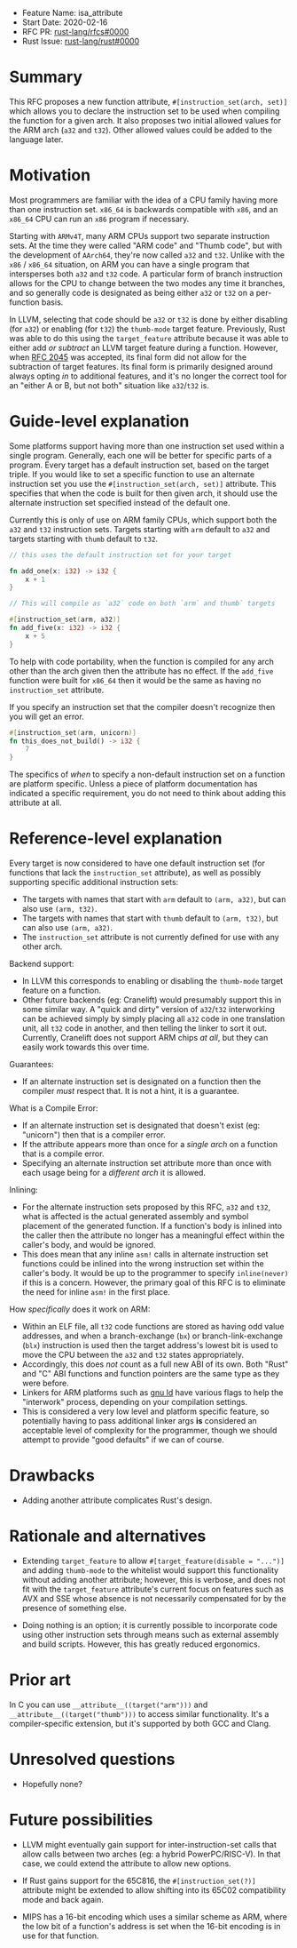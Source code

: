 - Feature Name: isa_attribute
- Start Date: 2020-02-16
- RFC PR: [rust-lang/rfcs#0000](https://github.com/rust-lang/rfcs/pull/0000)
- Rust Issue: [rust-lang/rust#0000](https://github.com/rust-lang/rust/issues/0000)

# Summary
[summary]: #summary

This RFC proposes a new function attribute, `#[instruction_set(arch, set)]` which allows you to declare the instruction set to be used when compiling the function for a given arch. It also proposes two initial allowed values for the ARM arch (`a32` and `t32`). Other allowed values could be added to the language later.

# Motivation
[motivation]: #motivation

Most programmers are familiar with the idea of a CPU family having more than one instruction set. `x86_64` is backwards compatible with `x86`, and an `x86_64` CPU can run an `x86` program if necessary.

Starting with `ARMv4T`, many ARM CPUs support two separate instruction sets. At the time they were called "ARM code" and "Thumb code", but with the development of `AArch64`, they're now called `a32` and `t32`. Unlike with the `x86` / `x86_64` situation, on ARM you can have a single program that intersperses both `a32` and `t32` code. A particular form of branch instruction allows for the CPU to change between the two modes any time it branches, and so generally code is designated as being either `a32` or `t32` on a per-function basis.

In LLVM, selecting that code should be `a32` or `t32` is done by either disabling (for `a32`) or enabling (for `t32`) the `thumb-mode` target feature. Previously, Rust was able to do this using the `target_feature` attribute because it was able to either add _or subtract_ an LLVM target feature during a function. However, when [RFC 2045](https://github.com/rust-lang/rfcs/blob/master/text/2045-target-feature.md) was accepted, its final form did not allow for the subtraction of target features. Its final form is primarily designed around always opting _in_ to additional features, and it's no longer the correct tool for an "either A or B, but not both" situation like `a32`/`t32` is.

# Guide-level explanation
[guide-level-explanation]: #guide-level-explanation

Some platforms support having more than one instruction set used within a single program. Generally, each one will be better for specific parts of a program. Every target has a default instruction set, based on the target triple. If you would like to set a specific function to use an alternate instruction set you use the `#[instruction_set(arch, set)]` attribute. This specifies that when the code is built for then given arch, it should use the alternate instruction set specified instead of the default one.

Currently this is only of use on ARM family CPUs, which support both the `a32` and `t32` instruction sets. Targets starting with `arm` default to `a32` and targets starting with `thumb` default to `t32`.

```rust
// this uses the default instruction set for your target

fn add_one(x: i32) -> i32 {
    x + 1
}

// This will compile as `a32` code on both `arm` and thumb` targets

#[instruction_set(arm, a32)]
fn add_five(x: i32) -> i32 {
    x + 5
}
```

To help with code portability, when the function is compiled for any arch other than the arch given then the attribute has no effect. If the `add_five` function were built for `x86_64` then it would be the same as having no `instruction_set` attribute.

If you specify an instruction set that the compiler doesn't recognize then you will get an error.

```rust
#[instruction_set(arm, unicorn)]
fn this_does_not_build() -> i32 {
    7
}
```

The specifics of _when_ to specify a non-default instruction set on a function are platform specific. Unless a piece of platform documentation has indicated a specific requirement, you do not need to think about adding this attribute at all.

# Reference-level explanation
[reference-level-explanation]: #reference-level-explanation

Every target is now considered to have one default instruction set (for functions that lack the `instruction_set` attribute), as well as possibly supporting specific additional instruction sets:

* The targets with names that start with `arm` default to `(arm, a32)`, but can also use `(arm, t32)`.
* The targets with names that start with `thumb` default to `(arm, t32)`, but can also use `(arm, a32)`.
* The `instruction_set` attribute is not currently defined for use with any other arch.

Backend support:
* In LLVM this corresponds to enabling or disabling the `thumb-mode` target feature on a function.
* Other future backends (eg: Cranelift) would presumably support this in some similar way. A "quick and dirty" version of `a32`/`t32` interworking can be achieved simply by simply placing all `a32` code in one translation unit, all `t32` code in another, and then telling the linker to sort it out. Currently, Cranelift does not support ARM chips _at all_, but they can easily work towards this over time.

Guarantees:
* If an alternate instruction set is designated on a function then the compiler _must_ respect that. It is not a hint, it is a guarantee.

What is a Compile Error:
* If an alternate instruction set is designated that doesn't exist (eg: "unicorn") then that is a compiler error.
* If the attribute appears more than once for a _single arch_ on a function that is a compile error.
* Specifying an alternate instruction set attribute more than once with each usage being for a _different arch_ it is allowed.

Inlining:
* For the alternate instruction sets proposed by this RFC, `a32` and `t32`, what is affected is the actual generated assembly and symbol placement of the generated function. If a function's body is inlined into the caller then the attribute no longer has a meaningful effect within the caller's body, and would be ignored.
* This does mean that any inline `asm!` calls in alternate instruction set functions could be inlined into the wrong instruction set within the caller's body. It would be up to the programmer to specify `inline(never)` if this is a concern. However, the primary goal of this RFC is to eliminate the need for inline `asm!` in the first place.

How _specifically_ does it work on ARM:
* Within an ELF file, all `t32` code functions are stored as having odd value addresses, and when a branch-exchange (`bx`) or branch-link-exchange (`blx`) instruction is used then the target address's lowest bit is used to move the CPU between the `a32` and `t32` states appropriately.
* Accordingly, this does _not_ count as a full new ABI of its own. Both "Rust" and "C" ABI functions and function pointers are the same type as they were before.
* Linkers for ARM platforms such as [gnu ld](https://sourceware.org/binutils/docs/ld/ARM.html#ARM) have various flags to help the "interwork" process, depending on your compilation settings.
* This is considered a very low level and platform specific feature, so potentially having to pass additional linker args **is** considered an acceptable level of complexity for the programmer, though we should attempt to provide "good defaults" if we can of course.

# Drawbacks
[drawbacks]: #drawbacks

* Adding another attribute complicates Rust's design.

# Rationale and alternatives
[rationale-and-alternatives]: #rationale-and-alternatives

* Extending `target_feature` to allow `#[target_feature(disable = "...")]` and adding `thumb-mode` to the whitelist would support this functionality without adding another attribute; however, this is verbose, and does not fit with the `target_feature` attribute's current focus on features such as AVX and SSE whose absence is not necessarily compensated for by the presence of something else.

* Doing nothing is an option; it is currently possible to incorporate code using other instruction sets through means such as external assembly and build scripts. However, this has greatly reduced ergonomics.

# Prior art
[prior-art]: #prior-art

In C you can use `__attribute__((target("arm")))` and `__attribute__((target("thumb")))` to access similar functionality. It's a compiler-specific extension, but it's supported by both GCC and Clang.

# Unresolved questions
[unresolved-questions]: #unresolved-questions

- Hopefully none?

# Future possibilities
[future-possibilities]: #future-possibilities

* LLVM might eventually gain support for inter-instruction-set calls that allow calls between two arches (eg: a hybrid PowerPC/RISC-V). In that case, we could extend the attribute to allow new options.

* If Rust gains support for the 65C816, the `#[instruction_set(?)]` attribute might be extended to allow shifting into its 65C02 compatibility mode and back again.

* MIPS has a 16-bit encoding which uses a similar scheme as ARM, where the low bit of a function's address is set when the 16-bit encoding is in use for that function.
